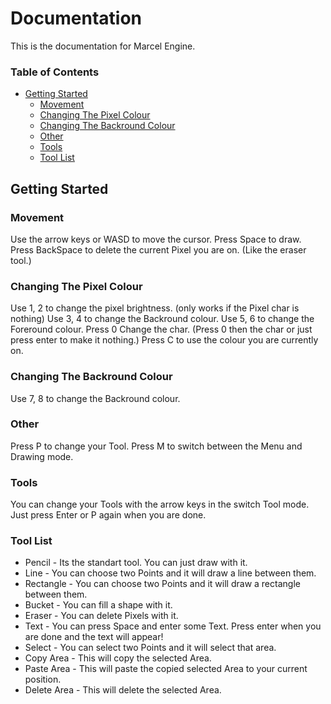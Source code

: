 # Documentation
This is the documentation for Marcel Engine.

### Table of Contents  
- [Getting Started](#getting-started)
  * [Movement](#movement)
  * [Changing The Pixel Colour](#changing-the-pixel-colour)
  * [Changing The Backround Colour](#changing-the-backround-colour)
  * [Other](#other)
  * [Tools](#tools)
  * [Tool List](#tool-list)




## Getting Started




### Movement

Use the arrow keys or WASD to move the cursor.
Press Space to draw.
Press BackSpace to delete the current Pixel you are on. (Like the eraser tool.)

### Changing The Pixel Colour

Use 1, 2 to change the pixel brightness. (only works if the Pixel char is nothing)
Use 3, 4 to change the Backround colour.
Use 5, 6 to change the Foreround colour.
Press 0 Change the char. (Press 0 then the char or just press enter to make it nothing.)
Press C to use the colour you are currently on.

### Changing The Backround Colour

Use 7, 8 to change the Backround colour.

### Other

Press P to change your Tool.
Press M to switch between the Menu and Drawing mode.

### Tools

You can change your Tools with the arrow keys in the switch Tool mode.
Just press Enter or P again when you are done.

### Tool List
* Pencil - Its the standart tool. You can just draw with it.
* Line - You can choose two Points and it will draw a line between them.
* Rectangle - You can choose two Points and it will draw a rectangle between them.
* Bucket - You can fill a shape with it.
* Eraser - You can delete Pixels with it.
* Text - You can press Space and enter some Text. Press enter when you are done and the text will appear!
* Select - You can select two Points and it will select that area.
* Copy Area - This will copy the selected Area.
* Paste Area - This will paste the copied selected Area to your current position.
* Delete Area - This will delete the selected Area.







